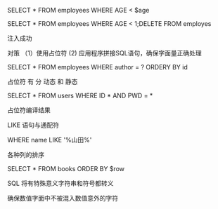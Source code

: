 SELECT * FROM employees WHERE AGE < $age



SELECT * FROM employees WHERE AGE < 1;DELETE FROM employes


注入成功


对策
 （1）使用占位符
  (2) 应用程序拼接SQL语句，确保字面量正确处理


SELECT * FROM employees WHERE author = ? ORDERY BY id

占位符 有 分 动态 和 静态

SELECT * FROM users
WHERE ID * AND PWD = *

占位符编译结果



LIKE 语句与通配符

WHERE name LIKE '%山田%'




各种列的排序


SELECT * FROM books ORDER BY $row





SQL 将有特殊意义字符串和符号都转义


确保数值字面中不被混入数值意外的字符

